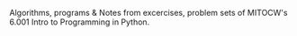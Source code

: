 Algorithms, programs & Notes from excercises, problem sets of MITOCW's 6.001 Intro to Programming in Python.
